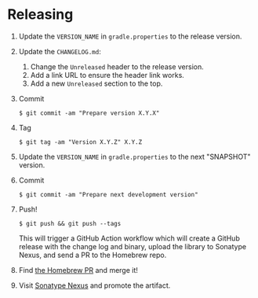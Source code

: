 # Releasing

1. Update the `VERSION_NAME` in `gradle.properties` to the release version.

2. Update the `CHANGELOG.md`:
   1. Change the `Unreleased` header to the release version.
   2. Add a link URL to ensure the header link works.
   3. Add a new `Unreleased` section to the top.

3. Commit

   ```
   $ git commit -am "Prepare version X.Y.X"
   ```

4. Tag

   ```
   $ git tag -am "Version X.Y.Z" X.Y.Z
   ```

5. Update the `VERSION_NAME` in `gradle.properties` to the next "SNAPSHOT" version.

6. Commit

   ```
   $ git commit -am "Prepare next development version"
   ```
7. Push!

   ```
   $ git push && git push --tags
   ```

   This will trigger a GitHub Action workflow which will create a GitHub release with the
   change log and binary, upload the library to Sonatype Nexus, and send a PR to the Homebrew repo.

8. Find [the Homebrew PR](https://github.com/JakeWharton/homebrew-repo/pulls) and merge it!

9. Visit [Sonatype Nexus](https://oss.sonatype.org/) and promote the artifact.
